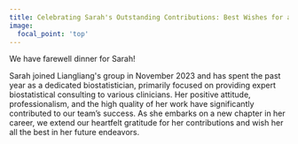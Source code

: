 ```yaml
---
title: Celebrating Sarah's Outstanding Contributions: Best Wishes for a Bright Future
image:
  focal_point: 'top'
---
```

We have farewell dinner for Sarah!

<!--more-->

Sarah joined Liangliang's group in November 2023 and has spent the past year as a dedicated biostatistician, primarily focused on providing expert biostatistical consulting to various clinicians. Her positive attitude, professionalism, and the high quality of her work have significantly contributed to our team’s success. As she embarks on a new chapter in her career, we extend our heartfelt gratitude for her contributions and wish her all the best in her future endeavors.
